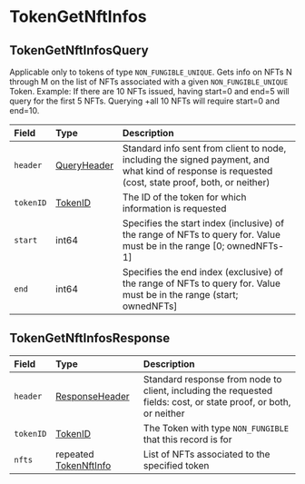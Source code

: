 # TokenGetNftInfos

## TokenGetNftInfosQuery

Applicable only to tokens of type `NON_FUNGIBLE_UNIQUE`. Gets info on NFTs N through M on the list of NFTs associated with a given `NON_FUNGIBLE_UNIQUE` Token. Example: If there are 10 NFTs issued, having start=0 and end=5 will query for the first 5 NFTs. Querying +all 10 NFTs will require start=0 and end=10.

| Field | Type | Description |
| :--- | :--- | :--- |
| `header` | [QueryHeader](../miscellaneous/queryheader.md) | Standard info sent from client to node, including the signed payment, and what kind of response is requested \(cost, state proof, both, or neither\) |
| `tokenID` | [TokenID](../basic-types/tokenid.md) | The ID of the token for which information is requested |
| `start` | int64 | Specifies the start index \(inclusive\) of the range of NFTs to query for. Value must be in the range \[0; ownedNFTs-1\] |
| `end` | int64 | Specifies the end index \(exclusive\) of the range of NFTs to query for. Value must be in the range \(start; ownedNFTs\] |

## TokenGetNftInfosResponse

| Field | Type | Description |
| :--- | :--- | :--- |
| `header` | [ResponseHeader](../miscellaneous/responseheader.md) | Standard response from node to client, including the requested fields: cost, or state proof, or both, or neither |
| `tokenID` | [TokenID](../basic-types/tokenid.md) | The Token with type `NON_FUNGIBLE` that this record is for |
| `nfts` | repeated [TokenNftInfo](tokengetnftinfo.md#tokennftinfo) | List of NFTs associated to the specified token |

